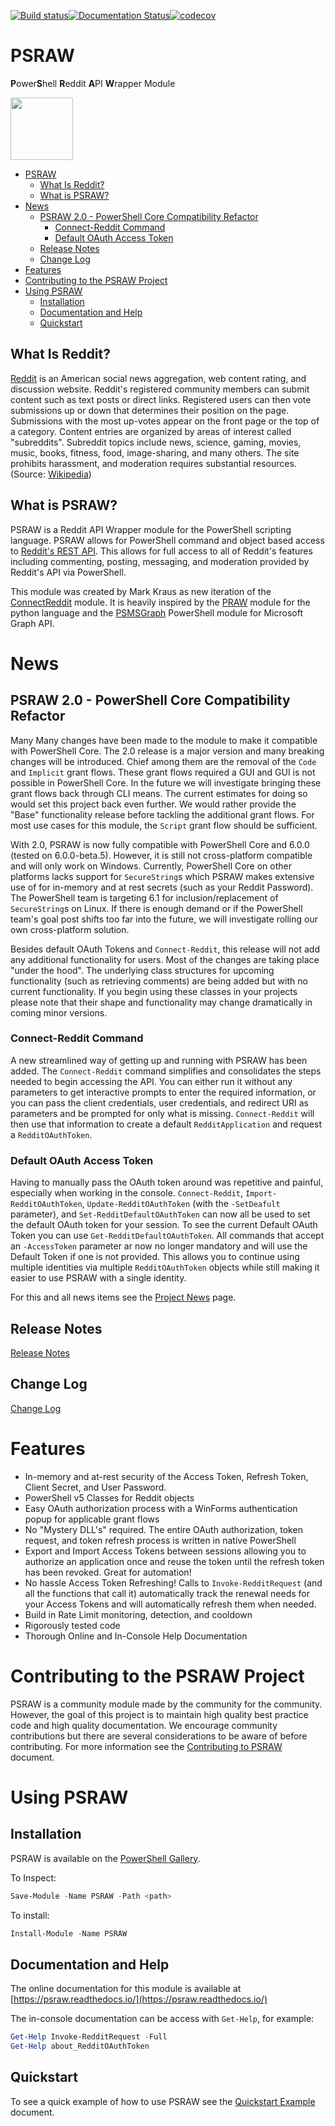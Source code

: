 [![Build status](https://ci.appveyor.com/api/projects/status/dirtlaov0dx9i51e/branch/master?svg=true)](https://ci.appveyor.com/project/markekraus/psraw/branch/master)[![Documentation Status](https://readthedocs.org/projects/psraw/badge/?version=latest)](http://psraw.readthedocs.io/en/latest/?badge=latest)[![codecov](https://codecov.io/gh/markekraus/PSRAW/branch/staging/graph/badge.svg)](https://codecov.io/gh/markekraus/PSRAW)

# PSRAW
**P**ower**S**hell **R**eddit **A**PI **W**rapper Module

<img src="http://i.imgur.com/4BCLgcx.png" height="100" width="100"> 

- [PSRAW](#psraw)
    - [What Is Reddit?](#what-is-reddit)
    - [What is PSRAW?](#what-is-psraw)
- [News](#news)
    - [PSRAW 2.0 - PowerShell Core Compatibility Refactor](#psraw-20---powershell-core-compatibility-refactor)
        - [Connect-Reddit Command](#connect-reddit-command)
        - [Default OAuth Access Token](#default-oauth-access-token)
    - [Release Notes](#release-notes)
    - [Change Log](#change-log)
- [Features](#features)
- [Contributing to the PSRAW Project](#contributing-to-the-psraw-project)
- [Using PSRAW](#using-psraw)
    - [Installation](#installation)
    - [Documentation and Help](#documentation-and-help)
    - [Quickstart](#quickstart)

## What Is Reddit? 
[Reddit](https://www.reddit.com) is an American social news aggregation, web content rating, and discussion website. Reddit's registered community members can submit content such as text posts or direct links. Registered users can then vote submissions up or down that determines their position on the page. Submissions with the most up-votes appear on the front page or the top of a category. Content entries are organized by areas of interest called "subreddits". Subreddit topics include news, science, gaming, movies, music, books, fitness, food, image-sharing, and many others. The site prohibits harassment, and moderation requires substantial resources. (Source: [Wikipedia](https://en.wikipedia.org/wiki/Reddit))

## What is PSRAW?
PSRAW is a Reddit API Wrapper module for the PowerShell scripting language. PSRAW allows for PowerShell command and object based access to [Reddit's REST API](https://www.reddit.com/dev/api/). This allows for full access to all of Reddit's features including commenting, posting, messaging, and moderation provided by Reddit's API via PowerShell.

This module was created by Mark Kraus as new iteration of the [ConnectReddit](https://github.com/markekraus/ConnectReddit) module. It is heavily inspired by the [PRAW](https://praw.readthedocs.io/en/latest/) module for the python language and the [PSMSGraph](https://github.com/markekraus/PSMSGraph) PowerShell module for Microsoft Graph API.

# News

## PSRAW 2.0 - PowerShell Core Compatibility Refactor
Many Many changes have been made to the module to make it compatible with PowerShell Core. The 2.0 release is a major version and many breaking changes will be introduced. Chief among them are the removal of the `Code` and `Implicit` grant flows. These grant flows required a GUI and GUI is not possible in PowerShell Core. In the future we will investigate bringing these grant flows back through CLI means. The current estimates for doing so would set this project back even further. We would rather provide the "Base" functionality release before tackling the additional grant flows. For most use cases for this module, the `Script` grant flow should be sufficient.

With 2.0, PSRAW is now fully compatible with PowerShell Core and 6.0.0 (tested on 6.0.0-beta.5). However, it is still not cross-platform compatible and will only work on Windows. Currently, PowerShell Core on other platforms lacks support for `SecureString`s which PSRAW makes extensive use of for in-memory and at rest secrets (such as your Reddit Password). The PowerShell team is targeting 6.1 for inclusion/replacement of `SecureString`s on Linux. If there is enough demand or if the PowerShell team's goal post shifts too far into the future, we will investigate rolling our own cross-platform solution.

Besides default OAuth Tokens and `Connect-Reddit`, this release will not add any additional functionality for users. Most of the changes are taking place "under the hood". The underlying class structures for upcoming functionality (such as retrieving comments) are being added but with no current functionality. If you begin using these classes in your projects please note that their shape and functionality may change dramatically in coming minor versions.

### Connect-Reddit Command

A new streamlined way of getting up and running with PSRAW has been added. The `Connect-Reddit` command simplifies and consolidates the steps needed to begin accessing the API. You can either run it without any parameters to get interactive prompts to enter the required information, or you can pass the client credentials, user credentials, and redirect URI as parameters and be prompted for only what is missing. `Connect-Reddit` will then use that information to create a default `RedditApplication` and request a `RedditOAuthToken`. 

### Default OAuth Access Token

Having to manually pass the OAuth token around was repetitive and painful, especially when working in the console. `Connect-Reddit`, `Import-RedditOAuthToken`, `Update-RedditOAuthToken` (with the `-SetDeafult` parameter), and `Set-RedditDefaultOAuthToken` can now all be used to set the default OAuth token for your session. To see the current Default OAuth Token you can use `Get-RedditDefaultOAuthToken`. All commands that accept an `-AccessToken` parameter ar now no longer mandatory and will use the Default Token if one is not provided. This allows you to continue using multiple identities via multiple `RedditOAuthToken` objects while still making it easier to use PSRAW with a single identity.

For this and all news items see the [Project News](tree/master/docs/Project/News.md) page.

## Release Notes
[Release Notes](tree/master/RELEASE.md)

## Change Log
[Change Log](tree/master/docs/ChangeLog.md)

# Features
* In-memory and at-rest security of the Access Token, Refresh Token, Client Secret, and User Password. 
* PowerShell v5 Classes for Reddit objects
* Easy OAuth authorization process with a WinForms authentication popup for applicable grant flows
* No "Mystery DLL's" required. The entire OAuth authorization, token request, and token refresh process is written in native PowerShell
* Export and Import Access Tokens between sessions allowing you to authorize an application once and reuse the token until the refresh token has been revoked. Great for automation!
* No hassle Access Token Refreshing! Calls to `Invoke-RedditRequest` (and all the functions that call it) automatically track the renewal needs for your Access Tokens and will automatically refresh them when needed.
* Build in Rate Limit monitoring, detection, and cooldown
* Rigorously tested code
* Thorough Online and In-Console Help Documentation

# Contributing to the PSRAW Project
PSRAW is a community module made by the community for the community. However, the goal of this project is to maintain high quality best practice code and high quality documentation. We encourage community contributions but there are several considerations to be aware of before contributing. For more information see the [Contributing to PSRAW](tree/master/docs/Project/Contributing.md) document.

# Using PSRAW

## Installation
PSRAW is available on the [PowerShell Gallery](https://www.powershellgallery.com/packages/psraw/). 

To Inspect:
```powershell
Save-Module -Name PSRAW -Path <path> 
```
To install:
```powershell
Install-Module -Name PSRAW
```

## Documentation and Help
The online documentation for this module is available at [https://psraw.readthedocs.io/](https://psraw.readthedocs.io/)

The in-console documentation can be access with `Get-Help`, for example:

```powershell
Get-Help Invoke-RedditRequest -Full
Get-Help about_RedditOAuthToken
```

## Quickstart
To see a quick example of how to use PSRAW see the [Quickstart Example](tree/master/docs/Examples/Quickstart.md) document.